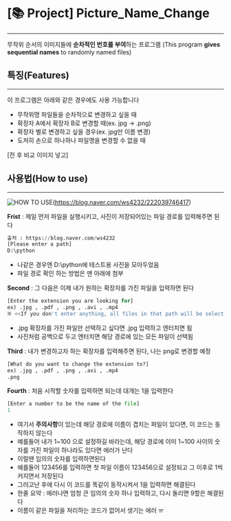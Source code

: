 # [📚 Project] Picture_Name_Change 
---
무작위 순서의 이미지들에 **순차적인 번호를 부여**하는 프로그램
(This program **gives sequential names** to randomly named files)


## 특징(Features)
---
이 프로그램은 아래와 같은 경우에도 사용 가능합니다
- 무작위명 파일들을 순차적으로 변경하고 싶을 때
-  확장자 A에서 확장자 B로 변경할 때(ex. jpg → .png)
- 확장자 별로 변경하고 싶을 경우(ex. jpg만 이름 변경)
- 도저히 손으로 하나하나 파일명을 변경할 수 없을 때

[전 후 비교 이미지 넣고]


## 사용법(How to use)
----
![HOW TO USE](https://user-images.githubusercontent.com/61686603/134764944-efad448d-6403-4782-a996-b217670a5657.png)(https://blog.naver.com/ws4232/222039746417)

**Frist** : 제일 먼저 파일을 실행시키고, 사진이 저장되어있는 파일 경로를 입력해주면 된다
``` python
출처 : https://blog.naver.com/ws4232
[Please enter a path]
D:\python
```
- 나같은 경우엔 D:\python에 테스트용 사진을 모아두었음
- 파일 경로 확인 하는 방법은 맨 아래에 첨부

**Second** : 그 다음은 이제 내가 원하는 확장자를 가진 파일을 입력하면 된다
``` python
[Enter the extension you are looking for]
ex) .jpg , .pdf , .png , .avi , .mp4
※ <<If you don't enter anything, all files in that path will be selected>>
```
- .jpg 확장자를 가진 파일만 선택하고 싶다면 .jpg 입력하고 엔터치면 됨
- 사진처럼 공백으로 두고 엔터치면 해당 경로에 있는 모든 파일이 선택됨

**Third** : 내가 변경하고자 하는 확장자를 입력해주면 된다, 나는 png로 변경할 예정
``` python
[What do you want to change the extension to?]
ex) .jpg , .pdf , .png , .avi , .mp4
.png
```

**Fourth** : 처음 시작할 숫자를 입력하면 되는데 대개는 1을 입력한다
``` python
[Enter a number to be the name of the file]
1
```
- 여기서 **주의사항**이 있는데 해당 경로에 이름이 겹치는 파일이 있다면, 이 코드는 동작하지 않는다
- 예를들어 내가 1~100 으로 설정하길 바라는데, 해당 경로에 이미 1~100 사이의 숫자를 가진 파일이 하나라도 있다면 에러가 난다
- 이럴땐 임의의 숫자를 입력하면된다
- 예를들어 123456를 입력하면 첫 파일 이름이 123456으로 설정되고 그 이후로 1씩 커지면서 저장된다
- 그러고난 후에 다시 이 코드를 똑같이 동작시켜서 1을 입력하면 해결된다
- 한줄 요약 : 에러나면 엄청 큰 임의의 숫자 하나 입력하고, 다시 돌리면 9할은 해결된다
- 이름이 같은 파일을 처리하는 코드가 없어서 생기는 에러 ㅠ

